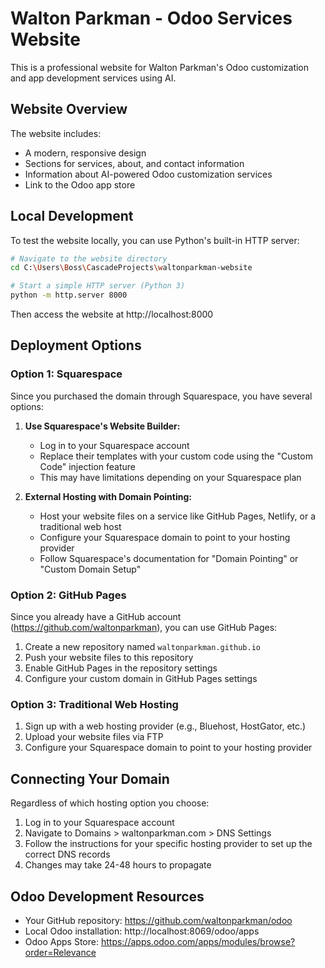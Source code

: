 # Walton Parkman - Odoo Services Website

This is a professional website for Walton Parkman's Odoo customization and app development services using AI.

## Website Overview

The website includes:
- A modern, responsive design
- Sections for services, about, and contact information
- Information about AI-powered Odoo customization services
- Link to the Odoo app store

## Local Development

To test the website locally, you can use Python's built-in HTTP server:

```bash
# Navigate to the website directory
cd C:\Users\Boss\CascadeProjects\waltonparkman-website

# Start a simple HTTP server (Python 3)
python -m http.server 8000
```

Then access the website at http://localhost:8000

## Deployment Options

### Option 1: Squarespace

Since you purchased the domain through Squarespace, you have several options:

1. **Use Squarespace's Website Builder:**
   - Log in to your Squarespace account
   - Replace their templates with your custom code using the "Custom Code" injection feature
   - This may have limitations depending on your Squarespace plan

2. **External Hosting with Domain Pointing:**
   - Host your website files on a service like GitHub Pages, Netlify, or a traditional web host
   - Configure your Squarespace domain to point to your hosting provider
   - Follow Squarespace's documentation for "Domain Pointing" or "Custom Domain Setup"

### Option 2: GitHub Pages

Since you already have a GitHub account (https://github.com/waltonparkman), you can use GitHub Pages:

1. Create a new repository named `waltonparkman.github.io`
2. Push your website files to this repository
3. Enable GitHub Pages in the repository settings
4. Configure your custom domain in GitHub Pages settings

### Option 3: Traditional Web Hosting

1. Sign up with a web hosting provider (e.g., Bluehost, HostGator, etc.)
2. Upload your website files via FTP
3. Configure your Squarespace domain to point to your hosting provider

## Connecting Your Domain

Regardless of which hosting option you choose:

1. Log in to your Squarespace account
2. Navigate to Domains > waltonparkman.com > DNS Settings
3. Follow the instructions for your specific hosting provider to set up the correct DNS records
4. Changes may take 24-48 hours to propagate

## Odoo Development Resources

- Your GitHub repository: https://github.com/waltonparkman/odoo
- Local Odoo installation: http://localhost:8069/odoo/apps
- Odoo Apps Store: https://apps.odoo.com/apps/modules/browse?order=Relevance
